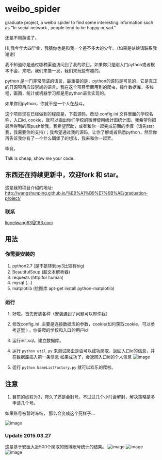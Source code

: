 # weibo_spider
graduate project, a weibo spider to find some interesting information such as "In social network , people tend to be happy or sad."

还是不用英语了。

Hi,我今年大四毕业，我猜你也是和我一个差不多大的少年。（如果是姑娘请联系我谢谢）

我不知道你是通过哪种渠道访问到了我的项目。如果你只是刚入门python或者根本不会，来吧，我们来撸一发，我们来玩些有趣的。

python 是一门非常简洁的语言，最重要的是，python的源码是可见的，它是真正的开源项目应该崇尚的语言。我在这个项目里面用到的爬虫，操作数据库，多线程，画图，统计或机器学习都是用python语言实现的。

如果你用python，你就不是一个人在战斗。

这个项目现在已经做到的程度是，下载源码，改动 config.ini 文件里面的学校名称，入口id, cookie，就可以画出你们学校的微博使用统计图统计图，我希望你把最后得到的图push给我，我希望帮助，或者和你一起完成前面的步骤（请先star我，我需要你的支持）；我希望通过我的源码，让你了解或者熟悉python，然后你再告诉我你有了一个什么碉堡了的想法，我来和你一起弄。

毕竟，

Talk is cheap, show me your code.

## 东西还在持续更新中，欢迎fork 和 star。

这是我的项目介绍的地址:
http://wangshunping.github.io/%E9%A1%B9%E7%9B%AE/graduation-project/

### 联系
lionelwang93@163.com

## 用法

### 你需要安装的
1. python2.7     (是不是转到py3比较有big)
2. BeautifulSoup (超文本解析器)
3. requests      (http for human)
4. mysql         (...)
5. matplotlib    (绘图库 apt-get install python-matplotlib)

### 运行
1. 好啦，首先安装各种（安装遇到了问题可以邮件我）
2. 修改config.ini ,主要是连接数据库的参数，cookie(如何获取cookie，可以参考[这里](http://www.douban.com/note/265628450) ) ，你要爬的学校和入口的用户id
3. 运行init.sql，建立数据库。
4. 运行 ``` python util.py ``` 来测试爬虫是否可以成功爬取，返回入口id的信息，并在数据库插入第一条信息
  如果成功了，会返回入口id的个人信息
![image](https://github.com/wangshunping/weibo_spider/raw/master/pic/success.png)

5. 运行 ```python NameListFactory.py``` 就可以欢乐的爬啦。

## 注意
1. 目前的线程为3，爬久了还是会封号。不过过几个小时会解封，解决策略是多申请几个号。

如果账号被暂时冻结， 那么会变成这个死样子...

![image](https://github.com/wangshunping/weibo_spider/raw/master/pic/closeUser.png)

### Update 2015.03.27
这是基于安医大近500个爬取的微博账号统计的结果。
![image](https://github.com/wangshunping/weibo_spider/raw/master/pic/mwRatio.png)
![image](https://github.com/wangshunping/weibo_spider/raw/master/pic/sex2totalcontent.png)
![image](https://github.com/wangshunping/weibo_spider/raw/master/pic/sex2zhuangfa.png)
